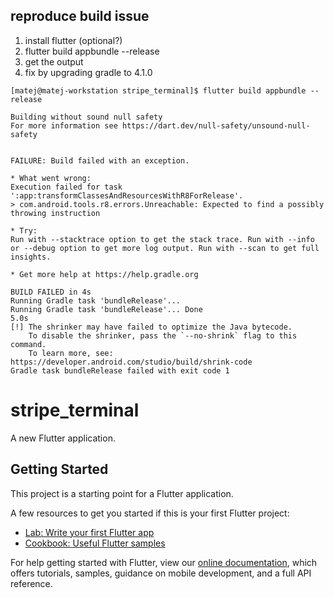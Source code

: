 ## reproduce build issue

1. install flutter (optional?)
2. flutter build appbundle --release
3. get the output
4. fix by upgrading gradle to 4.1.0

```
[matej@matej-workstation stripe_terminal]$ flutter build appbundle --release

Building without sound null safety
For more information see https://dart.dev/null-safety/unsound-null-safety

                                                                        
FAILURE: Build failed with an exception.                                
                                                                        
* What went wrong:                                                      
Execution failed for task ':app:transformClassesAndResourcesWithR8ForRelease'.
> com.android.tools.r8.errors.Unreachable: Expected to find a possibly throwing instruction
                                                                        
* Try:                                                                  
Run with --stacktrace option to get the stack trace. Run with --info or --debug option to get more log output. Run with --scan to get full insights.
                                                                        
* Get more help at https://help.gradle.org                              
                                                                        
BUILD FAILED in 4s                                                      
Running Gradle task 'bundleRelease'...                                  
Running Gradle task 'bundleRelease'... Done                         5.0s
[!] The shrinker may have failed to optimize the Java bytecode.
    To disable the shrinker, pass the `--no-shrink` flag to this command.
    To learn more, see: https://developer.android.com/studio/build/shrink-code
Gradle task bundleRelease failed with exit code 1

```

# stripe_terminal

A new Flutter application.

## Getting Started

This project is a starting point for a Flutter application.

A few resources to get you started if this is your first Flutter project:

- [Lab: Write your first Flutter app](https://flutter.dev/docs/get-started/codelab)
- [Cookbook: Useful Flutter samples](https://flutter.dev/docs/cookbook)

For help getting started with Flutter, view our
[online documentation](https://flutter.dev/docs), which offers tutorials,
samples, guidance on mobile development, and a full API reference.
